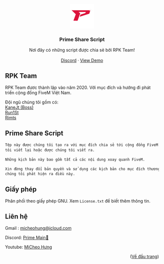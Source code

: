 <div align="center">
  <a href="https://github.com/HungMiCheo/Prime-Share-Script">
    <img src="logo.png" alt="Logo" width="80" height="80">
  </a>

  <h3 align="center">Prime Share Script</h3>

  <p align="center">
    Nơi đây có những script được chia sẻ bởi RPK Team!
    <br />
    <br />
    <a href="https://discord.com/invite/Ec2N3dWQpM">Discord</a>
    ·
    <a href="https://www.youtube.com/playlist?list=PLBz0qtSMFhTXJQsp47CFGWvv7h3tgBD-8">View Demo</a>
  </p>
</div>

## RPK Team

RPK Team đươc thành lập vào năm 2020.
Với mục đích và hướng đi phát triển cộng đồng FiveM Việt Nam.

Đội ngũ chúng tôi gồm có:
<br />
<a href="https://github.com/kjtralf">KaneJt (Boss)</a>
<br />
<a href="https://github.com/HungMiCheo">Run1St</a>
<br />
<a href="https://github.com/hktts474941">Rimts</a>

## Prime Share Script

```sh
Tệp này được chúng tôi tạo ra với mục đích chia sẻ tới cộng đồng FiveM Việt Nam những kịch bản được chúng 
tôi viết lại hoặc được chúng tôi viết ra.
```
```sh
Những kịch bản này bao gồm tất cả các nội dung xoay quanh FiveM.
```
```sh
Xin đừng thay đổi bản quyền và sử dụng các kịch bản cho mục đích thương mại vì bạn sẽ bị cấm vĩnh viễn nếu
chúng tôi phát hiện ra điều này.
```

## Giấy phép

Phân phối theo giấy phép GNU. Xem `License.txt` để biết thêm thông tin.

## Liên hệ

Gmail  : micheohung@icloud.com

Discord: [Prime Main💠](https://discord.com/invite/Ec2N3dWQpM)

Youtube: [MiCheo Hưng](https://www.youtube.com/channel/UCTWcVDAN74G50tkF1v9Gl9A)

<p align="right">(<a href="#top">Về đầu trang</a>)</p>